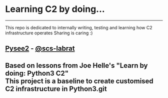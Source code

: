 # Learning C2 by doing...
---
This repo is dedicated to internally writing, testing and learning how C2 infrastructure operates
Sharing is caring :)
## [Pysee2](./pysee2/) - [@scs-labrat](https://github.com/scs-labrat)
Based on lessons from Joe Helle's "Learn by doing: Python3 C2"  
This project is a baseline to create customised C2 infrastructure in Python3.git 
---
